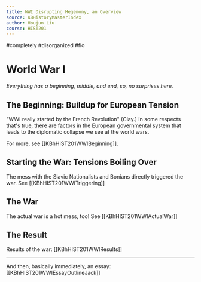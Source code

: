 ```yaml
---
title: WWI Disrupting Hegemony, an Overview
source: KBHistoryMasterIndex
author: Houjun Liu
course: HIST201
---
```


#completely #disorganized #flo

# World War I
*Everything has a beginning, middle, and end, so, no surprises here.*

## The Beginning: Buildup for European Tension
"WWI really started by the French Revolution" (Clay.) In some respects that's true, there are factors in the European governmental system that leads to the diplomatic collapse we see at the world wars. 

For more, see [[KBhHIST201WWIBeginning]].

## Starting the War: Tensions Boiling Over
The mess with the Slavic Nationalists and Bonians directly triggered the war. See [[KBhHIST201WWITriggering]] 

## The War 
The actual war is a hot mess, too! See [[KBhHIST201WWIActualWar]] 

## The Result
Results of the war:  [[KBhHIST201WWIResults]]

***

And then, basically immediately, an essay: [[KBhHIST201WWIEssayOutlineJack]] 

